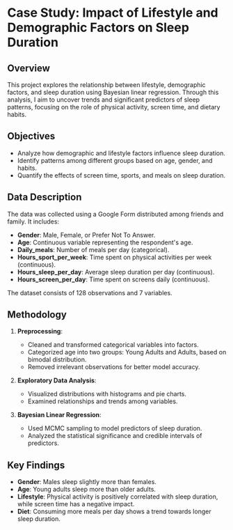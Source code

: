# Case Study: Impact of Lifestyle and Demographic Factors on Sleep Duration

## Overview

This project explores the relationship between lifestyle, demographic factors, and sleep duration using Bayesian linear regression. Through this analysis, I aim to uncover trends and significant predictors of sleep patterns, focusing on the role of physical activity, screen time, and dietary habits.

## Objectives

- Analyze how demographic and lifestyle factors influence sleep duration.
- Identify patterns among different groups based on age, gender, and habits.
- Quantify the effects of screen time, sports, and meals on sleep duration.

## Data Description

The data was collected using a Google Form distributed among friends and family. It includes:

- **Gender**: Male, Female, or Prefer Not To Answer.
- **Age**: Continuous variable representing the respondent's age.
- **Daily_meals**: Number of meals per day (categorical).
- **Hours_sport_per_week**: Time spent on physical activities per week (continuous).
- **Hours_sleep_per_day**: Average sleep duration per day (continuous).
- **Hours_screen_per_day**: Time spent on screens daily (continuous).

The dataset consists of 128 observations and 7 variables.

## Methodology

1. **Preprocessing**:
   - Cleaned and transformed categorical variables into factors.
   - Categorized age into two groups: Young Adults and Adults, based on bimodal distribution.
   - Removed irrelevant observations for better model accuracy.

2. **Exploratory Data Analysis**:
   - Visualized distributions with histograms and pie charts.
   - Examined relationships and trends among variables.

3. **Bayesian Linear Regression**:
   - Used MCMC sampling to model predictors of sleep duration.
   - Analyzed the statistical significance and credible intervals of predictors.

## Key Findings

- **Gender**: Males sleep slightly more than females.
- **Age**: Young adults sleep more than older adults.
- **Lifestyle**: Physical activity is positively correlated with sleep duration, while screen time has a negative impact.
- **Diet**: Consuming more meals per day shows a trend towards longer sleep duration.

